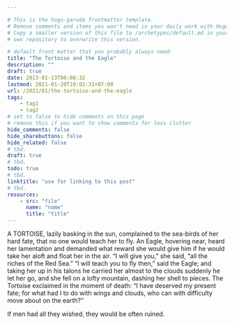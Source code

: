 ```yaml
---

# This is the hugo-garuda frontmatter template.
# Remove comments and items you won't need in your daily work with Hugo.
# Copy a smaller version of this file to /archetypes/default.md in your
# own repository to overwrite this version.

# default front matter that you probably always need:
title: "The Tortoise and the Eagle"
description: ""
draft: true
date: 2013-01-13T06:08:32
lastmod: 2021-01-20T19:02:31+07:00
url: /2021/01/the-tortoise-and-the-eagle
tags:
    - tag1
    - tag2
# set to false to hide comments on this page
# remove this if you want to show comments for less clutter
hide_comments: false
hide_sharebuttons: false
hide_related: false
# tbd.
draft: true
# tbd.
todo: true
# tbd.
linktitle: "use for linking to this post"
# tbd.
resources:
    - src: "file"
      name: "name"
      title: "title"
---
```

A TORTOISE, lazily basking in the sun, complained to the sea-birds of her hard fate, that no one would teach her to fly. An Eagle, hovering near, heard her lamentation and demanded what reward she would give him if he would take her aloft and float her in the air. “I will give you,” she said, “all the riches of the Red Sea.” “I will teach you to fly then,” said the Eagle; and taking her up in his talons he carried her almost to the clouds suddenly he let her go, and she fell on a lofty mountain, dashing her shell to pieces. The Tortoise exclaimed in the moment of death: “I have deserved my present fate; for what had I to do with wings and clouds, who can with difficulty move about on the earth?”

If men had all they wished, they would be often ruined.
